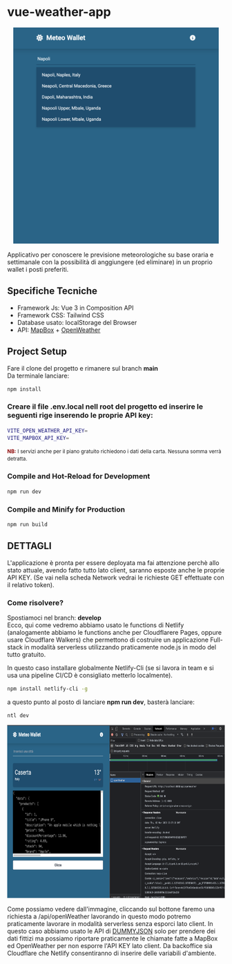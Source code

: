 # vue-weather-app

<div style="text-align: center;">
    <img src="./preview.png" height="500" alt="Weather Wallet in Vue"/>
</div>

Applicativo per conoscere le previsione meteorologiche su base oraria e settimanale con la possibilità 
di anggiungere (ed eliminare) in un proprio wallet i posti preferiti.

## Specifiche Tecniche
- Framework Js: Vue 3 in Composition API
- Framework CSS: Tailwind CSS
- Database usato: localStorage del Browser
- API: [MapBox](https://www.mapbox.com/) + [OpenWeather](https://openweathermap.org/)

## Project Setup

Fare il clone del progetto e rimanere sul branch **main** \
Da terminale lanciare:
```sh
npm install
```

### Creare il file **.env.local** nell root del progetto ed inserire le seguenti rige inserendo le proprie API key:

```sh
VITE_OPEN_WEATHER_API_KEY=
VITE_MAPBOX_API_KEY=
```
<small><b style="color: darkred;">NB:</b> I servizi anche per il piano gratuito richiedono i dati della carta. Nessuna somma verrà detratta.</small>

### Compile and Hot-Reload for Development

```sh
npm run dev
```

### Compile and Minify for Production

```sh
npm run build
```

## **DETTAGLI**
L'applicazione è pronta per essere deployata ma fai attenzione perchè allo stato attuale, avendo fatto tutto lato client, saranno esposte anche le proprie API KEY. (Se vai nella scheda Network vedrai le richieste GET effettuate con il relativo token).

### **Come risolvere?**
Spostiamoci nel branch: **develop** \
Ecco, qui come vedremo abbiamo usato le functions di Netlify (analogamente abbiamo le functions anche per Cloudflarere Pages, oppure usare Cloudflare Walkers) che permettono di costruire un applicazione Full-stack in modalità serverless utilizzando praticamente node.js in modo del tutto gratuito.

In questo caso installare globalmente Netlify-Cli (se si lavora in team e si usa una pipeline CI/CD è consigliato metterlo localmente).

```sh
npm install netlify-cli -g
```

a questo punto al posto di lanciare **npm run dev**, basterà lanciare:
```sh
ntl dev
```
<div style="text-align: center;">
    <img src="./preview-serverless.png" height="400" alt="Weather Wallet in Vue"/>
</div>

Come possiamo vedere dall'immagine, cliccando sul bottone faremo una richiesta a /api/openWeather lavorando in questo modo potremo praticamente lavorare in modalità serverless senza esporci lato client.
In questo caso abbiamo usato le API di [DUMMYJSON](https://dummyjson.com/) solo per prendere dei dati fittizi ma possiamo riportare praticamente le chiamate fatte a MapBox ed OpenWeather per non esporre l'API KEY lato client.
Da backoffice sia Cloudflare che Netlify consentiranno di inserire delle variabili d'ambiente.
